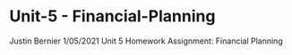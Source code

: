 # Unit-5 - Financial-Planning
Justin Bernier 1/05/2021 Unit 5 Homework Assignment: Financial Planning
